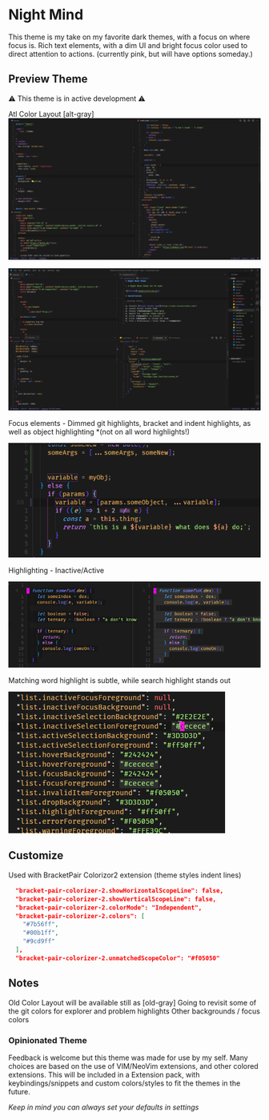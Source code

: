 # Night Mind

This theme is my take on my favorite dark themes, with a focus on where focus is. Rich text elements, with a dim UI and bright focus color used to direct attention to actions. (currently pink, but will have options someday.)

## Preview Theme

⚠ This theme is in active development ⚠

Atl Color Layout [alt-gray]
![](https://raw.githubusercontent.com/b1m1nd/night-mind-theme/develop/images/screen-alt-main.png)

![](https://raw.githubusercontent.com/b1m1nd/night-mind-theme/develop/images/screen-main.png)

Focus elements - Dimmed git highlights, bracket and indent highlights, as well as object highlighting \*(not on all word highlights!)

![](https://raw.githubusercontent.com/b1m1nd/night-mind-theme/develop/images/screen-editor-focus2.png)

Highlighting - Inactive/Active

![](https://raw.githubusercontent.com/b1m1nd/night-mind-theme/develop/images/screen-selection2.png)

Matching word highlight is subtle, while search highlight stands out

![](https://raw.githubusercontent.com/b1m1nd/night-mind-theme/develop/images/screen-highlight.gif)

## Customize

Used with BracketPair Colorizor2 extension (theme styles indent lines)

```json
  "bracket-pair-colorizer-2.showHorizontalScopeLine": false,
  "bracket-pair-colorizer-2.showVerticalScopeLine": false,
  "bracket-pair-colorizer-2.colorMode": "Independent",
  "bracket-pair-colorizer-2.colors": [
    "#7b56ff",
    "#00b1ff",
    "#9cd9ff"
  ],
  "bracket-pair-colorizer-2.unmatchedScopeColor": "#f05050"
```

## Notes

Old Color Layout will be available still as [old-gray]
Going to revisit some of the git colors for explorer and problem highlights
Other backgrounds / focus colors

### Opinionated Theme

Feedback is welcome but this theme was made for use by my self. Many choices are based on the use of VIM/NeoVim extensions, and other colored extensions. This will be included in a Extension pack, with keybindings/snippets and custom colors/styles to fit the themes in the future.

_Keep in mind you can always set your defaults in settings_
